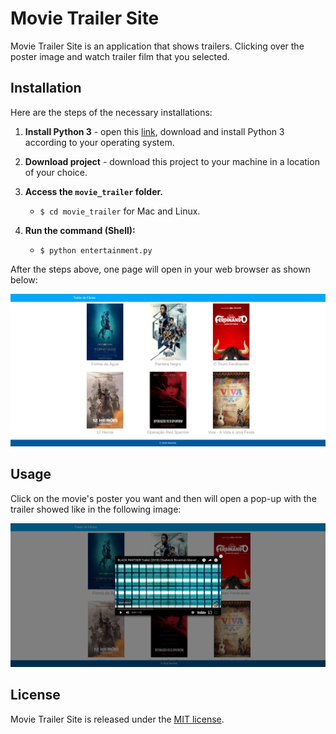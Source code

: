 
# Movie Trailer Site
Movie Trailer Site is an application that shows trailers. Clicking over the poster image and watch trailer film that you selected.

## Installation
Here are the steps of the necessary installations:

1. **Install Python 3** - open this [link](https://www.python.org/downloads/), download and install Python 3 according to your operating system.
2. **Download project** - download this project to your machine in a location of your choice.
3. **Access the `movie_trailer` folder.**

    * `$ cd movie_trailer` for Mac and Linux.
4. **Run the command (Shell):**

    * `$ python entertainment.py`

After the steps above, one page will open in your web browser as shown below:

![Movie Trailer Site](media/movie_trailer_site.png)

## Usage
Click on the movie's poster you want and then will open a pop-up with the trailer showed like in the following image:

![Movie Trailer Site](media/movie_trailer_site_popup.png)

## License
Movie Trailer Site is released under the [MIT
license](https://github.com/atom-community/markdown-preview-plus/blob/master/LICENSE.md).
